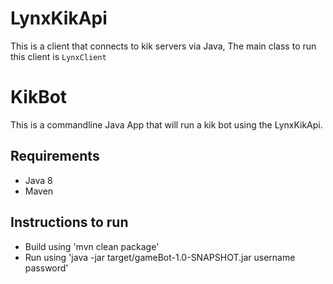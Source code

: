 # LynxKikApi
This is a client that connects to kik servers via Java, The main class to run this client is `LynxClient`

# KikBot
This is a commandline Java App that will run a kik bot using the LynxKikApi. 

## Requirements
 - Java 8
 - Maven
 
## Instructions to run
 - Build using 'mvn clean package'
 - Run using 'java -jar target/gameBot-1.0-SNAPSHOT.jar username password'